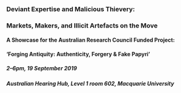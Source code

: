 ### Deviant Expertise and Malicious Thievery: 
### Markets, Makers, and Illicit Artefacts on the Move

#### A Showcase for the Australian Research Council Funded Project:
#### ‘Forging Antiquity: Authenticity, Forgery & Fake Papyri’

##### 2–6pm, 19 September 2019
##### Australian Hearing Hub, Level 1 room 602, Macquarie University
